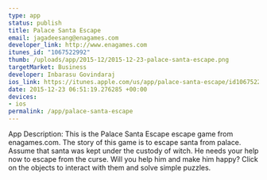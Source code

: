```yaml
--- 
type: app
status: publish
title: Palace Santa Escape
email: jagadeesang@enagames.com
developer_link: http://www.enagames.com
itunes_id: "1067522992"
thumb: /uploads/app/2015-12/2015-12-23-palace-santa-escape.png
targetMarket: Business
developer: Inbarasu Govindaraj
ios_link: https://itunes.apple.com/us/app/palace-santa-escape/id1067522992?mt=8
date: 2015-12-23 06:51:19.276285 +00:00
devices: 
- ios
permalink: /app/palace-santa-escape
---
```


App Description:  This is the Palace Santa Escape escape game from enagames.com. The story of this game is to escape santa from palace. Assume that santa was kept under the custody of witch. He needs your help now to escape from the curse. Will you help him and make him happy? Click on the objects to interact with them and solve simple puzzles. 
